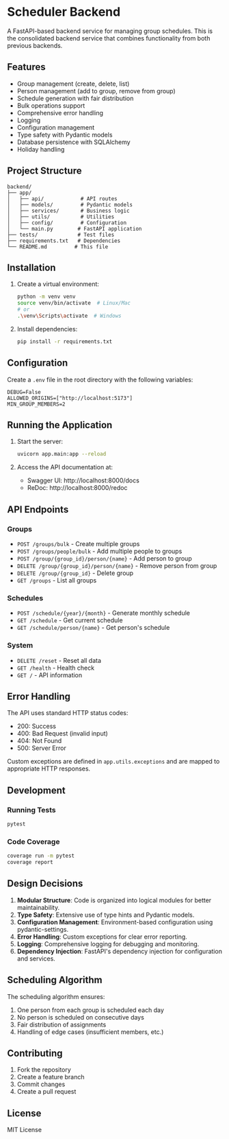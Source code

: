 # Scheduler Backend

A FastAPI-based backend service for managing group schedules. This is the consolidated backend service that combines functionality from both previous backends.

## Features

- Group management (create, delete, list)
- Person management (add to group, remove from group)
- Schedule generation with fair distribution
- Bulk operations support
- Comprehensive error handling
- Logging
- Configuration management
- Type safety with Pydantic models
- Database persistence with SQLAlchemy
- Holiday handling

## Project Structure

```
backend/
├── app/
│   ├── api/            # API routes
│   ├── models/         # Pydantic models
│   ├── services/       # Business logic
│   ├── utils/          # Utilities
│   ├── config/         # Configuration
│   └── main.py        # FastAPI application
├── tests/             # Test files
├── requirements.txt   # Dependencies
└── README.md         # This file
```

## Installation

1. Create a virtual environment:
   ```bash
   python -m venv venv
   source venv/bin/activate  # Linux/Mac
   # or
   .\venv\Scripts\activate  # Windows
   ```

2. Install dependencies:
   ```bash
   pip install -r requirements.txt
   ```

## Configuration

Create a `.env` file in the root directory with the following variables:
```env
DEBUG=False
ALLOWED_ORIGINS=["http://localhost:5173"]
MIN_GROUP_MEMBERS=2
```

## Running the Application

1. Start the server:
   ```bash
   uvicorn app.main:app --reload
   ```

2. Access the API documentation at:
   - Swagger UI: http://localhost:8000/docs
   - ReDoc: http://localhost:8000/redoc

## API Endpoints

### Groups
- `POST /groups/bulk` - Create multiple groups
- `POST /groups/people/bulk` - Add multiple people to groups
- `POST /group/{group_id}/person/{name}` - Add person to group
- `DELETE /group/{group_id}/person/{name}` - Remove person from group
- `DELETE /group/{group_id}` - Delete group
- `GET /groups` - List all groups

### Schedules
- `POST /schedule/{year}/{month}` - Generate monthly schedule
- `GET /schedule` - Get current schedule
- `GET /schedule/person/{name}` - Get person's schedule

### System
- `DELETE /reset` - Reset all data
- `GET /health` - Health check
- `GET /` - API information

## Error Handling

The API uses standard HTTP status codes:
- 200: Success
- 400: Bad Request (invalid input)
- 404: Not Found
- 500: Server Error

Custom exceptions are defined in `app.utils.exceptions` and are mapped to appropriate HTTP responses.

## Development

### Running Tests
```bash
pytest
```

### Code Coverage
```bash
coverage run -m pytest
coverage report
```

## Design Decisions

1. **Modular Structure**: Code is organized into logical modules for better maintainability.
2. **Type Safety**: Extensive use of type hints and Pydantic models.
3. **Configuration Management**: Environment-based configuration using pydantic-settings.
4. **Error Handling**: Custom exceptions for clear error reporting.
5. **Logging**: Comprehensive logging for debugging and monitoring.
6. **Dependency Injection**: FastAPI's dependency injection for configuration and services.

## Scheduling Algorithm

The scheduling algorithm ensures:
1. One person from each group is scheduled each day
2. No person is scheduled on consecutive days
3. Fair distribution of assignments
4. Handling of edge cases (insufficient members, etc.)

## Contributing

1. Fork the repository
2. Create a feature branch
3. Commit changes
4. Create a pull request

## License

MIT License 